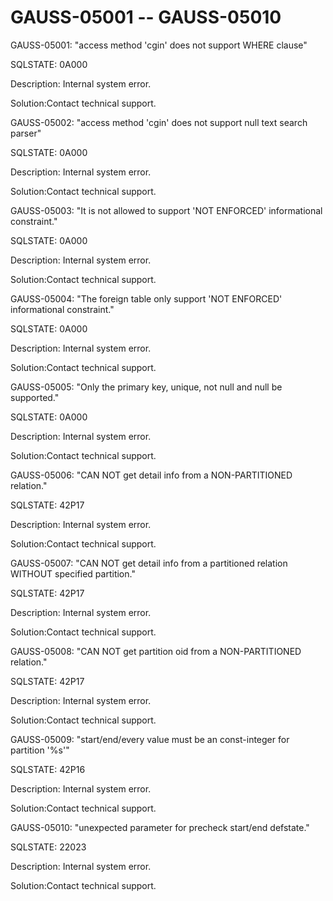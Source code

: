 # GAUSS-05001 -- GAUSS-05010<a name="EN-US_TOPIC_0302073645"></a>

GAUSS-05001: "access method 'cgin' does not support WHERE clause"

SQLSTATE: 0A000

Description: Internal system error.

Solution:Contact technical support.

GAUSS-05002: "access method 'cgin' does not support null text search parser"

SQLSTATE: 0A000

Description: Internal system error.

Solution:Contact technical support.

GAUSS-05003: "It is not allowed to support 'NOT ENFORCED' informational constraint."

SQLSTATE: 0A000

Description: Internal system error.

Solution:Contact technical support.

GAUSS-05004: "The foreign table only support 'NOT ENFORCED' informational constraint."

SQLSTATE: 0A000

Description: Internal system error.

Solution:Contact technical support.

GAUSS-05005: "Only the primary key, unique, not null and null be supported."

SQLSTATE: 0A000

Description: Internal system error.

Solution:Contact technical support.

GAUSS-05006: "CAN NOT get detail info from a NON-PARTITIONED relation."

SQLSTATE: 42P17

Description: Internal system error.

Solution:Contact technical support.

GAUSS-05007: "CAN NOT get detail info from a partitioned relation WITHOUT specified partition."

SQLSTATE: 42P17

Description: Internal system error.

Solution:Contact technical support.

GAUSS-05008: "CAN NOT get partition oid from a NON-PARTITIONED relation."

SQLSTATE: 42P17

Description: Internal system error.

Solution:Contact technical support.

GAUSS-05009: "start/end/every value must be an const-integer for partition '%s'"

SQLSTATE: 42P16

Description: Internal system error.

Solution:Contact technical support.

GAUSS-05010: "unexpected parameter for precheck start/end defstate."

SQLSTATE: 22023

Description: Internal system error.

Solution:Contact technical support.

